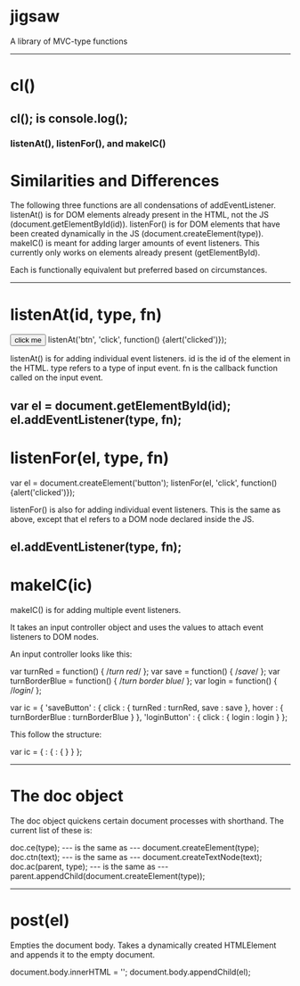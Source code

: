 # jigsaw
A library of MVC-type functions

----
# cl()

cl(); is console.log();
----

<h3>listenAt(), listenFor(), and makeIC()</h3>

# Similarities and Differences

The following three functions are all condensations of addEventListener.
listenAt() is for DOM elements already present in the HTML, not the JS (document.getElementById(id)).
listenFor() is for DOM elements that have been created dynamically in the JS (document.createElement(type)).
makeIC() is meant for adding larger amounts of event listeners. This currently only works on elements already present (getElementById).

Each is functionally equivalent but preferred based on circumstances.

----
# listenAt(id, type, fn) 

<button id="btn">click me</button>
listenAt('btn', 'click', function() {alert('clicked')});

listenAt() is for adding individual event listeners.
id is the id of the element in the HTML.
type refers to a type of input event.
fn is the callback function called on the input event.

var el = document.getElementById(id);
el.addEventListener(type, fn);
----
# listenFor(el, type, fn)

var el = document.createElement('button');
listenFor(el, 'click', function() {alert('clicked')});

listenFor() is also for adding individual event listeners. This is the same as above, except that el refers to a DOM node declared inside the JS.

el.addEventListener(type, fn);
----
# makeIC(ic)

makeIC() is for adding multiple event listeners.

It takes an input controller object and uses the values to attach event listeners to DOM nodes.

An input controller looks like this:

var turnRed = function() { /*turn red*/ };
var save = function() { /*save*/ };
var turnBorderBlue = function() { /*turn border blue*/ };
var login = function() { /*login*/ };

var ic = {
  'saveButton' : {
    click : {
      turnRed : turnRed,
      save : save
    },
    hover : {
      turnBorderBlue : turnBorderBlue
    }
  },
  'loginButton' : {
    click : {
      login : login
    }
};

This follow the structure:

var ic = {
  <id of element to which will the listener will be added> : {
    <event type> : {
      <function to run on event>
    }
  }
};

----

# The doc object

The doc object quickens certain document processes with shorthand. The current list of these is:

doc.ce(type); --- is the same as --- document.createElement(type);
doc.ctn(text); --- is the same as --- document.createTextNode(text);
doc.ac(parent, type); --- is the same as --- parent.appendChild(document.createElement(type));

----

# post(el)

Empties the document body. Takes a dynamically created HTMLElement and appends it to the empty document.

document.body.innerHTML = '';
document.body.appendChild(el);
